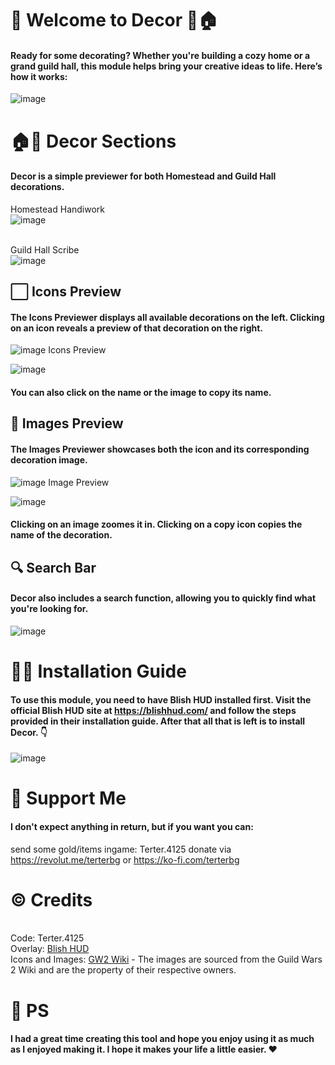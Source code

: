 #  👋 Welcome to Decor 🐻🏠
#### Ready for some decorating? Whether you're building a cozy home or a grand guild hall, this module helps bring your creative ideas to life. Here’s how it works:
![image](https://github.com/user-attachments/assets/b758f544-fef6-4dca-9f73-afa33b7e255b)

# 🏠🏰 Decor Sections
#### Decor is a simple previewer for both Homestead and Guild Hall decorations. 
Homestead Handiwork
<br>![image](https://github.com/user-attachments/assets/4648825d-dd76-4282-8784-c7094279818c)

<br>Guild Hall Scribe
<br>![image](https://github.com/user-attachments/assets/683b1ab2-5a03-42d7-9cce-faf09991d3d6)

## ⬜ Icons Preview
#### The Icons Previewer displays all available decorations on the left. Clicking on an icon reveals a preview of that decoration on the right.
![image](https://github.com/user-attachments/assets/963f8896-f986-4e44-96dc-6236fe68a180)
Icons Preview

![image](https://github.com/user-attachments/assets/6ab6f6bf-5851-4620-b051-e9f224e31a57)
#### You can also click on the name or the image to copy its name.
## 🎴 Images Preview
#### The Images Previewer showcases both the icon and its corresponding decoration image.
![image](https://github.com/user-attachments/assets/0d295bc7-d6b1-43b9-a333-d6d7e80c45b4)
Image Preview

![image](https://github.com/user-attachments/assets/732c0780-acca-49b8-9ea9-bcb4825695a8)
#### Clicking on an image zoomes it in. Clicking on a copy icon copies the name of the decoration.

## 🔍 Search Bar
#### Decor also includes a search function, allowing you to quickly find what you're looking for.

![image](https://github.com/user-attachments/assets/a8069454-e18f-4264-a181-ce3052da1116)

# 👨‍💻 Installation Guide
#### To use this module, you need to have Blish HUD installed first. Visit the official Blish HUD site at https://blishhud.com/ and follow the steps provided in their installation guide. After that all that is left is to install Decor. 👇
![image](https://i.imgur.com/9oYfYsp.png)
##

# 💸 Support Me
#### I don't expect anything in return, but if you want you can:
send some gold/items ingame: Terter.4125
donate via https://revolut.me/terterbg or https://ko-fi.com/terterbg

# ©️ Credits
<br>Code: Terter.4125
<br>Overlay: [Blish HUD](https://blishhud.com/)
<br>Icons and Images: [GW2 Wiki](https://wiki.guildwars2.com/wiki/Main_Page) - The images are sourced from the Guild Wars 2 Wiki and are the property of their respective owners.

# 💌 PS
#### I had a great time creating this tool and hope you enjoy using it as much as I enjoyed making it. I hope it makes your life a little easier. ❤️
##
